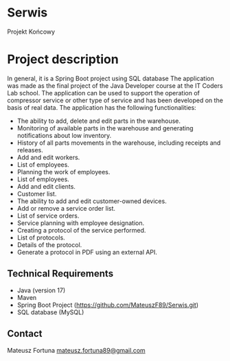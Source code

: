 # Serwis
Projekt Końcowy

# Project description
In general, it is a Spring Boot project using SQL database
The application was made as the final project of the Java Developer course at the IT Coders Lab school.
The application can be used to support the operation of compressor service or other type of service and has been developed on the basis of real data.
The application has the following functionalities:
- The ability to add, delete and edit parts in the warehouse.
- Monitoring of available parts in the warehouse and generating notifications about low inventory.
- History of all parts movements in the warehouse, including receipts and releases.
- Add and edit workers.
- List of employees.
- Planning the work of employees.
- List of employees.
- Add and edit clients.
- Customer list.
- The ability to add and edit customer-owned devices.
- Add or remove a service order list.
- List of service orders.
- Service planning with employee designation.
- Creating a protocol of the service performed.
- List of protocols.
- Details of the protocol.
- Generate a protocol in PDF using an external API.

## Technical Requirements
- Java (version 17)
- Maven 
- Spring Boot Project (https://github.com/MateuszF89/Serwis.git)
- SQL database (MySQL)

## Contact
Mateusz Fortuna
mateusz.fortuna89@gmail.com



